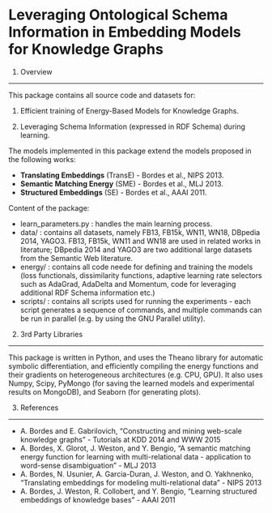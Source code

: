 Leveraging Ontological Schema Information in Embedding Models for Knowledge Graphs
==================================================================================

1. Overview
-----------------------------------------------------------------

This package contains all source code and datasets for:

1.  Efficient training of Energy-Based Models for Knowledge Graphs.

2.  Leveraging Schema Information (expressed in RDF Schema) during learning.


The models implemented in this package extend the models proposed in the following works:
- **Translating Embeddings** (TransE) - Bordes et al., NIPS 2013.
- **Semantic Matching Energy** (SME) - Bordes et al., MLJ 2013.
- **Structured Embeddings** (SE) - Bordes et al., AAAI 2011.

Content of the package:
- learn_parameters.py : handles the main learning process.
- data/ : contains all datasets, namely FB13, FB15k, WN11, WN18, DBpedia 2014, YAGO3. FB13, FB15k, WN11 and WN18 are used in related works in literature; DBpedia 2014 and YAGO3 are two additional large datasets from the Semantic Web literature.
- energy/ : contains all code neede for defining and training the models (loss functionals, dissimilarity functions, adaptive learning rate selectors such as AdaGrad, AdaDelta and Momentum, code for leveraging additional RDF Schema information etc.)
- scripts/ : contains all scripts used for running the experiments - each script generates a sequence of commands, and multiple commands can be run in parallel (e.g. by using the GNU Parallel utility).


2. 3rd Party Libraries
-----------------------------------------------------------------

This package is written in Python, and uses the Theano library for automatic symbolic differentiation, and efficiently compiling the energy functions and their gradients on heterogeneous architectures (e.g. CPU, GPU). It also uses Numpy, Scipy, PyMongo (for saving the learned models and experimental results on MongoDB), and Seaborn (for generating plots).

3. References
-----------------------------------------------------------------
- A. Bordes and E. Gabrilovich, “Constructing and mining web-scale knowledge graphs” - Tutorials at KDD 2014 and WWW 2015
- A. Bordes, X. Glorot, J. Weston, and Y. Bengio, “A semantic matching energy function for learning with multi-relational data - application to word-sense disambiguation” - MLJ 2013
- A. Bordes, N. Usunier, A. Garcia-Duran, J. Weston, and O. Yakhnenko, “Translating embeddings for modeling multi-relational data” - NIPS 2013
- A. Bordes, J. Weston, R. Collobert, and Y. Bengio, “Learning structured embeddings of knowledge bases” - AAAI 2011
